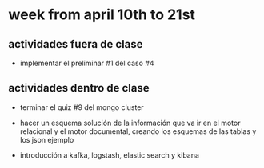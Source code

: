 # week from april 10th to 21st

## actividades fuera de clase
- implementar el preliminar #1 del caso #4 

## actividades dentro de clase

- terminar el quiz #9 del mongo cluster 

- hacer un esquema solución de la información que va ir en el motor relacional y el motor documental, creando los esquemas de las tablas y los json ejemplo 

- introducción a kafka, logstash, elastic search y kibana